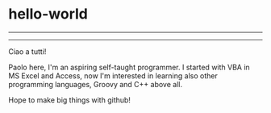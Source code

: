 # hello-world
--------------
--------------

Ciao a tutti!

Paolo here, I'm an aspiring self-taught programmer.
I started with VBA in MS Excel and Access, now I'm interested in learning also other programming languages, Groovy and C++ above all.

Hope to make big things with github!
